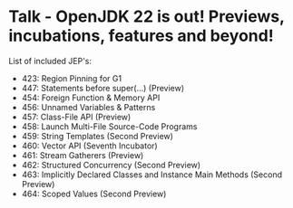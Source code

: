 # Talk - OpenJDK 22 is out! Previews, incubations, features and beyond!

List of included JEP's:

 * 423: 	Region Pinning for G1
 * 447: 	Statements before super(...) (Preview)
 * 454: 	Foreign Function & Memory API
 * 456: 	Unnamed Variables & Patterns
 * 457: 	Class-File API (Preview)
 * 458: 	Launch Multi-File Source-Code Programs
 * 459: 	String Templates (Second Preview)
 * 460: 	Vector API (Seventh Incubator)
 * 461: 	Stream Gatherers (Preview)
 * 462: 	Structured Concurrency (Second Preview)
 * 463: 	Implicitly Declared Classes and Instance Main Methods (Second Preview)
 * 464: 	Scoped Values (Second Preview)


